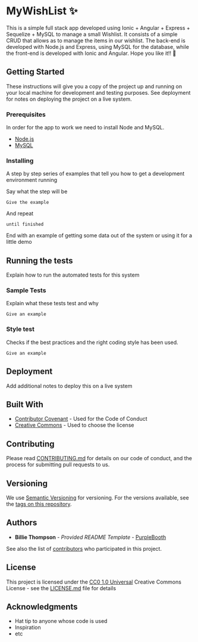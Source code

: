 # MyWishList ✨

This is a simple full stack app developed using Ionic + Angular + Express + Sequelize + MySQL to manage a small Wishlist. It consists of a simple CRUD that allows as to manage the items in our wishlist.
The back-end is developed with Node.js and Express, using MySQL for the database, while the front-end is developed with Ionic and Angular.
Hope you like it!! 💖


## Getting Started

These instructions will give you a copy of the project up and running on
your local machine for development and testing purposes. See deployment
for notes on deploying the project on a live system.

### Prerequisites

In order for the app to work we need to install Node and MySQL.
- [Node.js](https://nodejs.org/es/download/)
- [MySQL](https://www.mysql.com/downloads/)

### Installing

A step by step series of examples that tell you how to get a development
environment running

Say what the step will be

    Give the example

And repeat

    until finished

End with an example of getting some data out of the system or using it
for a little demo

## Running the tests

Explain how to run the automated tests for this system

### Sample Tests

Explain what these tests test and why

    Give an example

### Style test

Checks if the best practices and the right coding style has been used.

    Give an example

## Deployment

Add additional notes to deploy this on a live system

## Built With

  - [Contributor Covenant](https://www.contributor-covenant.org/) - Used
    for the Code of Conduct
  - [Creative Commons](https://creativecommons.org/) - Used to choose
    the license

## Contributing

Please read [CONTRIBUTING.md](CONTRIBUTING.md) for details on our code
of conduct, and the process for submitting pull requests to us.

## Versioning

We use [Semantic Versioning](http://semver.org/) for versioning. For the versions
available, see the [tags on this
repository](https://github.com/PurpleBooth/a-good-readme-template/tags).

## Authors

  - **Billie Thompson** - *Provided README Template* -
    [PurpleBooth](https://github.com/PurpleBooth)

See also the list of
[contributors](https://github.com/PurpleBooth/a-good-readme-template/contributors)
who participated in this project.

## License

This project is licensed under the [CC0 1.0 Universal](LICENSE.md)
Creative Commons License - see the [LICENSE.md](LICENSE.md) file for
details

## Acknowledgments

  - Hat tip to anyone whose code is used
  - Inspiration
  - etc
